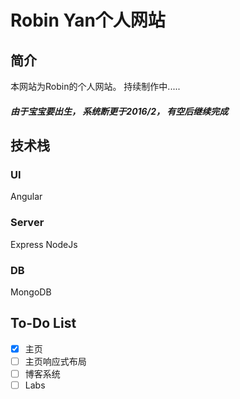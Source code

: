 # Robin Yan个人网站
## 简介
本网站为Robin的个人网站。
持续制作中.....
##### 由于宝宝要出生， 系统断更于2016/2，  有空后继续完成


## 技术栈
### UI
Angular  

### Server
Express  NodeJs 

### DB
MongoDB 

## To-Do List
- [x] 主页
- [ ] 主页响应式布局
- [ ] 博客系统
- [ ] Labs
